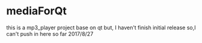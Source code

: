 # mediaForQt
this is a mp3_player project base on qt
but, I haven't finish initial release 
so,I can't push in here so far
2017/8/27
